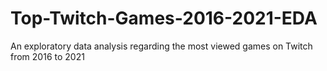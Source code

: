 # Top-Twitch-Games-2016-2021-EDA
An exploratory data analysis regarding the most viewed games on Twitch from 2016 to 2021
